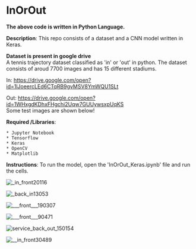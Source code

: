 # InOrOut

**The above code is written in Python Language.**

**Description**: This repo consists of a dataset and a CNN model written in Keras.
<br/>

**Dataset is present in google drive**<br/>
A tennis trajectory dataset classified as 'in' or 'out' in python. The dataset consists of aroud 7700 images and has 15 different stadiums.<br/>

In:  https://drive.google.com/open?id=1lJoeercLEd6CTqRB9gyMSV8YmWQU1SLt 
 
Out: https://drive.google.com/open?id=1WHxgdKDhxFHgchi2Uqw7GUUywsxpUqKS<br/>
Some test images are shown below!

  **Required /Libraries**:     
  
    * Jupyter Notebook
    * Tensorflow
    * Keras
    * OpenCV
    * Matplotlib
        
  **Instructions**: 
  To run the model, open the 'InOrOut_Keras.ipynb' file and run the cells.

![_in_front20116](https://user-images.githubusercontent.com/12711480/70693617-d088c680-1ce3-11ea-9896-1bec9d1a5ade.png)

![_back_in13053](https://user-images.githubusercontent.com/12711480/70693701-fca44780-1ce3-11ea-8c7b-bca66c7d8d9f.png)

![___front___190307](https://user-images.githubusercontent.com/12711480/70693828-39703e80-1ce4-11ea-887a-342042c42c3c.png)




![___front___90471](https://user-images.githubusercontent.com/12711480/70693646-ded6e280-1ce3-11ea-940a-579c4610313d.png)


![service_back_out_150154](https://user-images.githubusercontent.com/12711480/70693873-4ee56880-1ce4-11ea-9684-1a313058cbc8.png)




![__in_front30489](https://user-images.githubusercontent.com/12711480/70693725-0a59cd00-1ce4-11ea-85bc-45ea3ff088d2.png)



  
  

  


